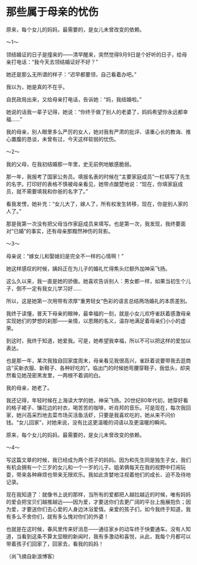 # 那些属于母亲的忧伤

原来，每个女儿的妈妈，最需要的，是女儿未曾改变的依赖。 

～1～ 

领结婚证的日子是撞来的——清早醒来，突然觉得9月9日是个好听的日子，给母亲打电话：“我今天去领结婚证好不好？” 

她还是那么无所谓的样子：“迟早都要领，自己看着办吧。” 

我以为，她是真的不在乎。 

自民政局出来，又给母亲打电话，告诉她：“妈，我结婚啦。” 

她说的话我一辈子记得，她说：“你终于做了别人的老婆了，妈妈希望你永远都幸福……” 

我的母亲，别人眼里多么严厉的女人，她对我有严肃的批评、语重心长的教诲、推心置腹的恳谈，未曾有过，今天这样软弱的忧伤。 

～2～ 

我的父母，在我初结婚那一年里，史无前例地敏感脆弱。 

那一年，我报考了国家公务员。填报名表的时候在“主要家庭成员”一栏填写了先生的名字。打印好的表格不慎被母亲看见，她带点酸楚地说：“现在，你填家庭成员，就不需要填我和你爸的名字了。” 

看我发愣，她补充：“女儿大了，嫁人了，所有权发生转移，现在，你是别人家的人了。” 

那是我第一次没有把父母当作家庭成员来填写。也是第一次，我发现，我终要面对“已婚”的事实，还有母亲那黯然神伤的背影。 

～3～ 

母亲说：“嫁女儿和娶媳妇是完全不一样的心情啊！” 

她这样感叹的时候，姨妈正在为儿子的婚礼忙得焦头烂额外加神采飞扬。 

这么久以来，我一直是她的骄傲。她喜欢告诉别人：男女都一样，如果当初生个儿子，倒不一定有我女儿学习好…… 

所以，这是她第一次用带有浓厚“重男轻女”色彩的语言总结两场婚礼的本质差别。 

我终于读懂，普天下母亲的眼神，最幸福的一刻，就是小女儿欢呼雀跃着感激母亲实现她们的梦想的刹那——亲情，以恩赐的名义，温存地满足着母亲们小小的虚荣。 

到这时，我终于知道，她爱我。可是，她希望我幸福，所以不可以把这样的爱加以表达。 

也是那一年，某次我独自回家度周末，母亲看见我很高兴，雀跃着说要带我去逛商店“买新衣服、新鞋子、各种好吃的”。临出门的时候她弯腰穿鞋子，我低头，却突然看见她茂密黑发里，一两根不着调的白。 

我的母亲，她老了。 

我还记得，年轻时候在上海读大学的她，神采飞扬。20世纪80年代初，她穿好看的格子裙子、镶花边的衬衣，喝苦苦的咖啡，听肖邦的音乐。可是现在，每次我回家，她兴高采烈地去菜市场买活鱼活虾，只要是我喜欢吃的，她从来不问价钱。“女儿回家”，对她来说，没有比这更温暖的词语以及更温暖的瞬间。 

原来，每个女儿的妈妈，最需要的，是女儿未曾改变的依赖。 

～4～ 

写这篇文章的时候，我已经成为两个孩子的妈妈。因为和先生同是独生子女，我们有机会拥有一个三岁的女儿和一个一岁的儿子。姐弟俩每天在我的视野中打闹玩耍，带来各种麻烦也带来无限欢乐。我如此贪婪地注视着他们的成长、迫不及待地记录。 

现在我知道了：就像书上说的那样，当所有的爱都把人越拉越近的时候，唯有妈妈的爱会把宝贝们越推越远——因为爱，才要送你们去更广阔的平台上施展抱负；因为爱，才要送你们去心爱的人身边沐浴爱情。亲爱的孩子们，如今我终于知道，我有多么不舍你们，就有多么愧对你们的外婆！ 

也就是在这时候，春风里传来好消息——通往家乡的动车终于快要通车。没有人知道，当看到这条不算太显眼的新闻时，我有多激动和喜悦，从此，我每个月都可以带着孩子们回家了，回家去，看我的妈妈！ 

（尚飞摘自新浪博客）